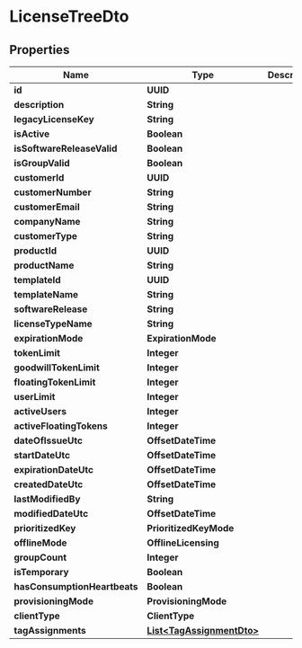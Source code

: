 

# LicenseTreeDto


## Properties

| Name | Type | Description | Notes |
|------------ | ------------- | ------------- | -------------|
|**id** | **UUID** |  |  [optional] |
|**description** | **String** |  |  [optional] |
|**legacyLicenseKey** | **String** |  |  [optional] |
|**isActive** | **Boolean** |  |  [optional] |
|**isSoftwareReleaseValid** | **Boolean** |  |  [optional] |
|**isGroupValid** | **Boolean** |  |  [optional] |
|**customerId** | **UUID** |  |  [optional] |
|**customerNumber** | **String** |  |  [optional] |
|**customerEmail** | **String** |  |  [optional] |
|**companyName** | **String** |  |  [optional] |
|**customerType** | **String** |  |  [optional] |
|**productId** | **UUID** |  |  [optional] |
|**productName** | **String** |  |  [optional] |
|**templateId** | **UUID** |  |  [optional] |
|**templateName** | **String** |  |  [optional] |
|**softwareRelease** | **String** |  |  [optional] |
|**licenseTypeName** | **String** |  |  [optional] |
|**expirationMode** | **ExpirationMode** |  |  [optional] |
|**tokenLimit** | **Integer** |  |  [optional] |
|**goodwillTokenLimit** | **Integer** |  |  [optional] |
|**floatingTokenLimit** | **Integer** |  |  [optional] |
|**userLimit** | **Integer** |  |  [optional] |
|**activeUsers** | **Integer** |  |  [optional] |
|**activeFloatingTokens** | **Integer** |  |  [optional] |
|**dateOfIssueUtc** | **OffsetDateTime** |  |  [optional] |
|**startDateUtc** | **OffsetDateTime** |  |  [optional] |
|**expirationDateUtc** | **OffsetDateTime** |  |  [optional] |
|**createdDateUtc** | **OffsetDateTime** |  |  [optional] |
|**lastModifiedBy** | **String** |  |  [optional] |
|**modifiedDateUtc** | **OffsetDateTime** |  |  [optional] |
|**prioritizedKey** | **PrioritizedKeyMode** |  |  [optional] |
|**offlineMode** | **OfflineLicensing** |  |  [optional] |
|**groupCount** | **Integer** |  |  [optional] |
|**isTemporary** | **Boolean** |  |  [optional] |
|**hasConsumptionHeartbeats** | **Boolean** |  |  [optional] |
|**provisioningMode** | **ProvisioningMode** |  |  [optional] |
|**clientType** | **ClientType** |  |  [optional] |
|**tagAssignments** | [**List&lt;TagAssignmentDto&gt;**](TagAssignmentDto.md) |  |  [optional] |



